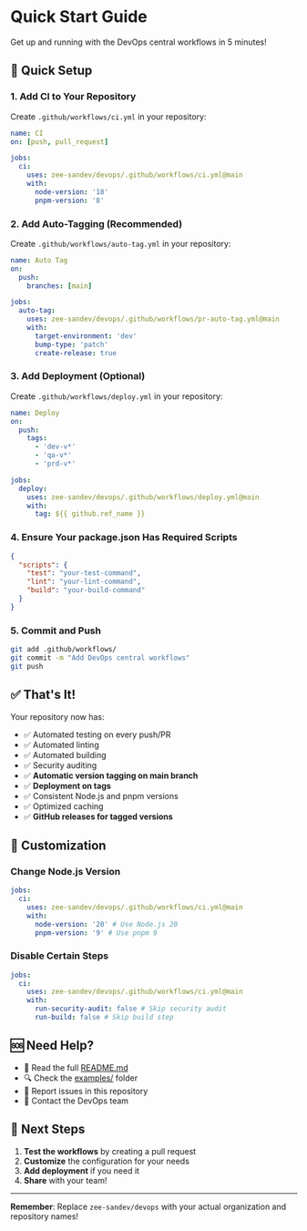 # Quick Start Guide

Get up and running with the DevOps central workflows in 5 minutes!

## 🚀 Quick Setup

### 1. Add CI to Your Repository

Create `.github/workflows/ci.yml` in your repository:

```yaml
name: CI
on: [push, pull_request]

jobs:
  ci:
    uses: zee-sandev/devops/.github/workflows/ci.yml@main
    with:
      node-version: '18'
      pnpm-version: '8'
```

### 2. Add Auto-Tagging (Recommended)

Create `.github/workflows/auto-tag.yml` in your repository:

```yaml
name: Auto Tag
on:
  push:
    branches: [main]

jobs:
  auto-tag:
    uses: zee-sandev/devops/.github/workflows/pr-auto-tag.yml@main
    with:
      target-environment: 'dev'
      bump-type: 'patch'
      create-release: true
```

### 3. Add Deployment (Optional)

Create `.github/workflows/deploy.yml` in your repository:

```yaml
name: Deploy
on:
  push:
    tags:
      - 'dev-v*'
      - 'qa-v*'
      - 'prd-v*'

jobs:
  deploy:
    uses: zee-sandev/devops/.github/workflows/deploy.yml@main
    with:
      tag: ${{ github.ref_name }}
```

### 4. Ensure Your package.json Has Required Scripts

```json
{
  "scripts": {
    "test": "your-test-command",
    "lint": "your-lint-command",
    "build": "your-build-command"
  }
}
```

### 5. Commit and Push

```bash
git add .github/workflows/
git commit -m "Add DevOps central workflows"
git push
```

## ✅ That's It!

Your repository now has:

- ✅ Automated testing on every push/PR
- ✅ Automated linting
- ✅ Automated building
- ✅ Security auditing
- ✅ **Automatic version tagging on main branch**
- ✅ **Deployment on tags**
- ✅ Consistent Node.js and pnpm versions
- ✅ Optimized caching
- ✅ **GitHub releases for tagged versions**

## 🔧 Customization

### Change Node.js Version

```yaml
jobs:
  ci:
    uses: zee-sandev/devops/.github/workflows/ci.yml@main
    with:
      node-version: '20' # Use Node.js 20
      pnpm-version: '9' # Use pnpm 9
```

### Disable Certain Steps

```yaml
jobs:
  ci:
    uses: zee-sandev/devops/.github/workflows/ci.yml@main
    with:
      run-security-audit: false # Skip security audit
      run-build: false # Skip build step
```

## 🆘 Need Help?

- 📖 Read the full [README.md](README.md)
- 🔍 Check the [examples/](examples/) folder
- 🐛 Report issues in this repository
- 💬 Contact the DevOps team

## 🎯 Next Steps

1. **Test the workflows** by creating a pull request
2. **Customize** the configuration for your needs
3. **Add deployment** if you need it
4. **Share** with your team!

---

**Remember**: Replace `zee-sandev/devops` with your actual organization and repository names!
